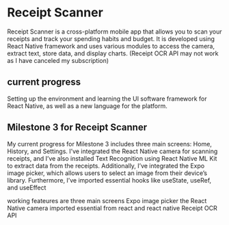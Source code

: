 # Receipt Scanner
Receipt Scanner is a cross-platform mobile app that allows you to scan your receipts and track your spending habits and budget. It is developed using React Native framework and uses various modules to access the camera, extract text, store data, and display charts. (Receipt OCR API may not work as I have canceled my subscription)

## current progress
Setting up the environment and learning the UI software framework for React Native, as well as a new language for the platform.

## Milestone 3 for Receipt Scanner
My current progress for Milestone 3 includes three main screens: Home, History, and Settings. I’ve integrated the React Native camera for scanning receipts, and I’ve also installed Text Recognition using React Native ML Kit to extract data from the receipts. Additionally, I’ve integrated the Expo image picker, which allows users to select an image from their device’s library. Furthermore, I’ve imported essential hooks like useState, useRef, and useEffect

working feateures are
three main screens
Expo image picker
the React Native camera
imported essential from react and react native
Receipt OCR API
